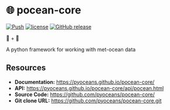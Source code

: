 # 🌐 pocean-core

[![Push](https://github.com/pyoceans/pocean-core/actions/workflows/tests.yml/badge.svg)](https://github.com/pyoceans/pocean-core/actions/workflows/push.yml)
[![license](https://img.shields.io/github/license/pyoceans/pocean-core.svg)](https://github.com/pyoceans/pocean-core/blob/master/LICENSE.txt)
[![GitHub release](https://img.shields.io/github/release/pyoceans/pocean-core/all.svg)](https://pypi.org/project/pocean-core/)


🐍 + 🌊

A python framework for working with met-ocean data

## Resources
+ **Documentation:** <https://pyoceans.github.io/pocean-core/>
+ **API:** <https://pyoceans.github.io/pocean-core/api/pocean.html>
+ **Source Code:** <https://github.com/pyoceans/pocean-core/>
+ **Git clone URL:** <https://github.com/pyoceans/pocean-core.git>
